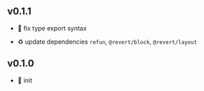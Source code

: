 ## v0.1.1

* 🐞 fix type export syntax

* ♻️ update dependencies `refun`, `@revert/block`, `@revert/layout`

## v0.1.0

* 🐣 init
